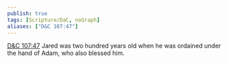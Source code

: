```yaml
---
publish: true
tags: [Scripture/DaC, noGraph]
aliases: ["D&C 107:47"]
---
```

[D&C 107:47](https://churchofjesuschrist.org/study/scriptures/dc-testament/dc/107?lang=eng&id=p47#p47) Jared was two hundred years old when he was ordained under the hand of Adam, who also blessed him.
